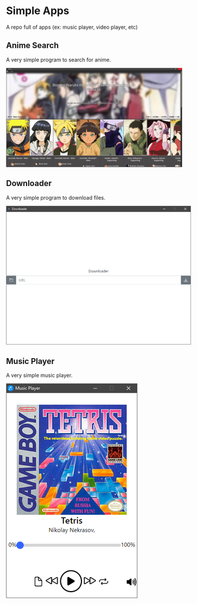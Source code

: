 # Simple Apps
 A repo full of apps (ex: music player, video player, etc)

## Anime Search

A very simple program to search for anime.

<img src="https://github.com/Prince527GitHub/Simple-Apps/blob/zips/Images%20for%20README/anime_EDoAj5mahV.jpg?raw=true" width="480" height="270">

## Downloader

A very simple program to download files.

![download](https://github.com/Prince527GitHub/Simple-Apps/blob/zips/Images%20for%20README/downloader_gZkzvRz6d7.png?raw=true)

## Music Player

A very simple music player.

![music](https://github.com/Prince527GitHub/Simple-Apps/blob/zips/Images%20for%20README/music_dHkn0SOjQS.png?raw=true)
